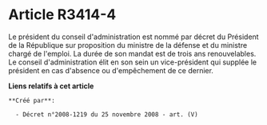# Article R3414-4

Le président du conseil d'administration est nommé par décret du Président de la République sur proposition du ministre de la
défense et du ministre chargé de l'emploi. La durée de son mandat est de trois ans renouvelables. Le conseil d'administration
élit en son sein un vice-président qui supplée le président en cas d'absence ou d'empêchement de ce dernier.

**Liens relatifs à cet article**

	**Créé par**:

	  - Décret n°2008-1219 du 25 novembre 2008 - art. (V)
